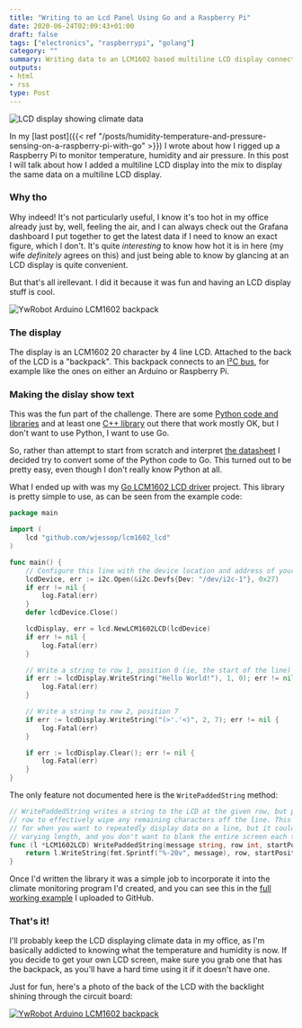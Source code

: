```yaml
---
title: "Writing to an Lcd Panel Using Go and a Raspberry Pi"
date: 2020-06-24T02:09:43+01:00
draft: false
tags: ["electronics", "raspberrypi", "golang"]
category: ""
summary: Writing data to an LCM1602 based multiline LCD display connected to a Raspberry Pi using Go
outputs:
- html
- rss
type: Post
---
```


![LCD display showing climate data](/img/posts/lcd.jpg#right)

In my [last post]({{< ref "/posts/humidity-temperature-and-pressure-sensing-on-a-raspberry-pi-with-go" >}}) I wrote about how I rigged up a Raspberry Pi to monitor temperature, humidity and air pressure. In this post I will talk about how I added a multiline LCD display into the mix to display the same data on a multiline LCD display.

### Why tho

Why indeed! It's not particularly useful, I know it's too hot in my office already just by, well, feeling the air, and I can always check out the Grafana dashboard I put together to get the latest data if I need to know an exact figure, which I don't. It's quite *interesting* to know how hot it is in here (my wife *definitely* agrees on this) and just being able to know by glancing at an LCD display is quite convenient.

But that's all irellevant. I did it because it was fun and having an LCD display stuff is cool.

![YwRobot Arduino LCM1602 backpack](/img/posts/LCM1602-detail.jpg#left)

### The display

The display is an LCM1602 20 character by 4 line LCD. Attached to the back of the LCD is a "backpack". This backpack connects to an [I²C bus](https://en.wikipedia.org/wiki/I%C2%B2C), for example like the ones on either an Arduino or Raspberry Pi.

### Making the dislay show text

This was the fun part of the challenge. There are some [Python code and libraries](https://www.circuitbasics.com/raspberry-pi-i2c-lcd-set-up-and-programming/) and at least one [C++ library](https://github.com/johnrickman/LiquidCrystal_I2C) out there that work mostly OK, but I don't want to use Python, I want to use Go.

So, rather than attempt to start from scratch and interpret [the datasheet](https://cdn-shop.adafruit.com/datasheets/TC1602A-01T.pdf) I decided try to convert some of the Python code to Go. This turned out to be pretty easy, even though I don't really know Python at all.

What I ended up with was my [Go LCM1602 LCD driver](https://github.com/wjessop/lcm1602_lcd) project. This library is pretty simple to use, as can be seen from the example code:

```go
package main

import (
	lcd "github.com/wjessop/lcm1602_lcd"
)

func main() {
	// Configure this line with the device location and address of your device
	lcdDevice, err := i2c.Open(&i2c.Devfs{Dev: "/dev/i2c-1"}, 0x27)
	if err != nil {
		log.Fatal(err)
	}
	defer lcdDevice.Close()

	lcdDisplay, err = lcd.NewLCM1602LCD(lcdDevice)
	if err != nil {
		log.Fatal(err)
	}

	// Write a string to row 1, position 0 (ie, the start of the line)
	if err := lcdDisplay.WriteString("Hello World!"), 1, 0); err != nil {
		log.Fatal(err)
	}

	// Write a string to row 2, position 7
	if err := lcdDisplay.WriteString("(>'.'<)", 2, 7); err != nil {
		log.Fatal(err)
	}

	if err := lcdDisplay.Clear(); err != nil {
		log.Fatal(err)
	}
}
```

The only feature not documented here is the `WritePaddedString` method:

```go
// WritePaddedString writes a string to the LCD at the given row, but pads the
// row to effectively wipe any remaining characters off the line. This is handy
// for when you want to repeatedly display data on a line, but it could be of
// varying length, and you don't want to blank the entire screen each time.
func (l *LCM1602LCD) WritePaddedString(message string, row int, startPosition byte) error {
	return l.WriteString(fmt.Sprintf("%-20v", message), row, startPosition)
}
```

Once I'd written the library it was a simple job to incorporate it into the climate monitoring program I'd created, and you can see this in the [full working example](https://github.com/wjessop/rpi_go_bme280_example) I uploaded to GitHub.

### That's it!

I'll probably keep the LCD displaying climate data in my office, as I'm basically addicted to knowing what the temperature and humidity is now. If you decide to get your own LCD screen, make sure you grab one that has the backpack, as you'll have a hard time using it if it doesn't have one.

Just for fun, here's a photo of the back of the LCD with the backlight shining through the circuit board:

[![YwRobot Arduino LCM1602 backpack](/img/posts/LCM1602-backlight.jpg#full)](/img/posts/LCM1602-backlight.jpg)